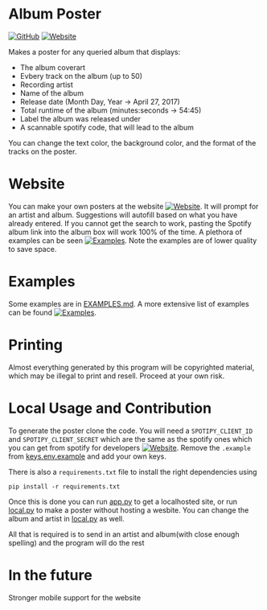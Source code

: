 # Album Poster
[![GitHub](https://img.shields.io/badge/GitHub-Repository-blue)](https://github.com/H-Bombmxpwr/MusicPoster)
[![Website](https://img.shields.io/badge/Website-AlbumPoster-brightgreen)](https://trevorg73.web.illinois.edu/musicposter/home)

Makes a poster for any queried album that displays:
- The album coverart
- Evbery track on the album (up to 50)
- Recording artist 
- Name of the album
- Release date (Month Day, Year -> April 27, 2017)
- Total runtime of the album (minutes:seconds -> 54:45)
- Label the album was released under
- A scannable spotify code, that will lead to the album

You can change the text color, the background color, and the format of the tracks on the poster. 

# Website
You can make your own posters at the website [![Website](https://img.shields.io/badge/Website-AlbumPoster-brightgreen)](https://trevorg73.web.illinois.edu/musicposter/home). It will prompt for an artist and album. Suggestions will autofill based on what you have already entered. If you cannot get the search to work, pasting the Spotify album link into the album box will work 100% of the time. A plethora of examples can be seen [![Examples](https://img.shields.io/badge/Examples-brightgreen)](https://trevorg73.web.illinois.edu/musicposter/mosaic). Note the examples are of lower quality to save space. 


# Examples
Some examples are in [EXAMPLES.md](EXAMPLES.md). A more extensive list of examples can be found [![Examples](https://img.shields.io/badge/Examples-brightgreen)](https://trevorg73.web.illinois.edu/musicposter/mosaic). 


# Printing
Almost everything generated by this program will be copyrighted material, which may be illegal to print and resell. Proceed at your own risk.


# Local Usage and Contribution
To generate the poster clone the code. You will need a `SPOTIPY_CLIENT_ID` and `SPOTIPY_CLIENT_SECRET` which are the same as the spotify ones which you can get from spotify for developers [![Website](https://img.shields.io/badge/Website-SpotifyDev-1DB954)](https://developer.spotify.com/documentation/general/guides/authorization/). 
Remove the `.example` from [keys.env.example](keys.env.example) and add your own keys.

There is also a `requirements.txt` file to install the right dependencies using 
```console
pip install -r requirements.txt
```

Once this is done you can run [app.py](app.py) to get a localhosted site, or run [local.py](local.py) to make a poster without hosting a wesbite. You can change the album and artist in [local.py](local.py) as well. 

All that is required is to send in an artist and album(with close enough spelling) and the program will do the rest

# In the future
Stronger mobile support for the website

